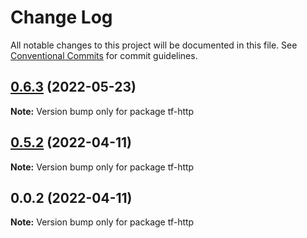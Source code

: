 # Change Log

All notable changes to this project will be documented in this file.
See [Conventional Commits](https://conventionalcommits.org) for commit guidelines.

## [0.6.3](https://github.com/iac-factory/terraform-generator/compare/tf-http@0.5.2...tf-http@0.6.3) (2022-05-23)

**Note:** Version bump only for package tf-http





## [0.5.2](https://github.com/iac-factory/terraform-generator/compare/tf-http@0.5.1...tf-http@0.5.2) (2022-04-11)

**Note:** Version bump only for package tf-http





## 0.0.2 (2022-04-11)

**Note:** Version bump only for package tf-http
